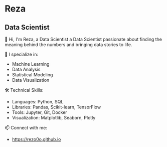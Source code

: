 # Reza
## Data Scientist

👋 Hi, I'm Reza, a Data Scientist a Data Scientist passionate about finding the meaning behind the numbers and bringing data stories to life.

🔭 I specialize in:
- Machine Learning
- Data Analysis
- Statistical Modeling
- Data Visualization

🛠️ Technical Skills:
- Languages: Python, SQL
- Libraries: Pandas, Scikit-learn, TensorFlow
- Tools: Jupyter, Git, Docker
- Visualization: Matplotlib, Seaborn, Plotly

📫 Connect with me:
- https://rezo0o.github.io

